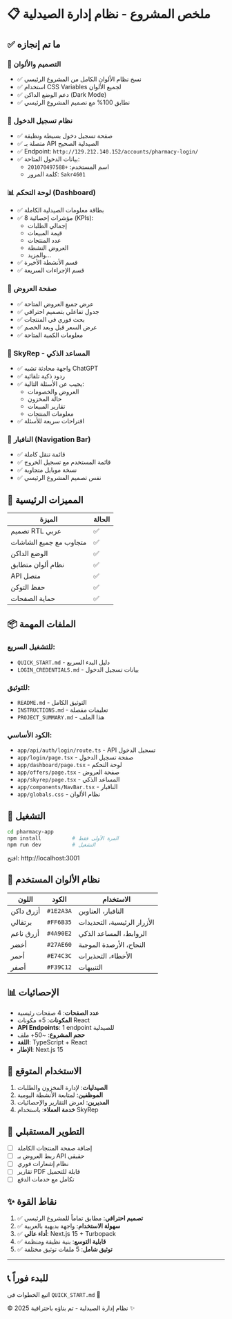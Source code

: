 # 📋 ملخص المشروع - نظام إدارة الصيدلية

## ✅ ما تم إنجازه

### 🎨 التصميم والألوان
- ✅ نسخ نظام الألوان الكامل من المشروع الرئيسي
- ✅ استخدام CSS Variables لجميع الألوان
- ✅ دعم الوضع الداكن (Dark Mode)
- ✅ تطابق 100% مع تصميم المشروع الرئيسي

### 🔐 نظام تسجيل الدخول
- ✅ صفحة تسجيل دخول بسيطة ونظيفة
- ✅ متصلة بـ API الصيدلية الصحيح
- ✅ Endpoint: `http://129.212.140.152/accounts/pharmacy-login/`
- ✅ بيانات الدخول المتاحة:
  - اسم المستخدم: `+201070497588`
  - كلمة المرور: `Sakr4601`

### 📊 لوحة التحكم (Dashboard)
- ✅ بطاقة معلومات الصيدلية الكاملة
- ✅ 8 مؤشرات إحصائية (KPIs):
  - إجمالي الطلبات
  - قيمة المبيعات
  - عدد المنتجات
  - العروض النشطة
  - والمزيد...
- ✅ قسم الأنشطة الأخيرة
- ✅ قسم الإجراءات السريعة

### 🎁 صفحة العروض
- ✅ عرض جميع العروض المتاحة
- ✅ جدول تفاعلي بتصميم احترافي
- ✅ بحث فوري في المنتجات
- ✅ عرض السعر قبل وبعد الخصم
- ✅ معلومات الكمية المتاحة

### 🤖 SkyRep - المساعد الذكي
- ✅ واجهة محادثة تشبه ChatGPT
- ✅ ردود ذكية تلقائية
- ✅ يجيب عن الأسئلة التالية:
  - العروض والخصومات
  - حالة المخزون
  - تقارير المبيعات
  - معلومات المنتجات
- ✅ اقتراحات سريعة للأسئلة

### 📱 النافبار (Navigation Bar)
- ✅ قائمة تنقل كاملة
- ✅ قائمة المستخدم مع تسجيل الخروج
- ✅ نسخة موبايل متجاوبة
- ✅ نفس تصميم المشروع الرئيسي

## 🎯 المميزات الرئيسية

| الميزة | الحالة |
|--------|--------|
| تصميم RTL عربي | ✅ |
| متجاوب مع جميع الشاشات | ✅ |
| الوضع الداكن | ✅ |
| نظام ألوان متطابق | ✅ |
| API متصل | ✅ |
| حفظ التوكن | ✅ |
| حماية الصفحات | ✅ |

## 📦 الملفات المهمة

### للتشغيل السريع:
- `QUICK_START.md` - دليل البدء السريع
- `LOGIN_CREDENTIALS.md` - بيانات تسجيل الدخول

### للتوثيق:
- `README.md` - التوثيق الكامل
- `INSTRUCTIONS.md` - تعليمات مفصلة
- `PROJECT_SUMMARY.md` - هذا الملف

### الكود الأساسي:
- `app/api/auth/login/route.ts` - API تسجيل الدخول
- `app/login/page.tsx` - صفحة تسجيل الدخول
- `app/dashboard/page.tsx` - لوحة التحكم
- `app/offers/page.tsx` - صفحة العروض
- `app/skyrep/page.tsx` - المساعد الذكي
- `app/components/NavBar.tsx` - النافبار
- `app/globals.css` - نظام الألوان

## 🚀 التشغيل

```bash
cd pharmacy-app
npm install          # المرة الأولى فقط
npm run dev          # التشغيل
```

افتح: http://localhost:3001

## 🎨 نظام الألوان المستخدم

| اللون | الكود | الاستخدام |
|------|------|----------|
| أزرق داكن | `#1E2A3A` | النافبار، العناوين |
| برتقالي | `#FF6B35` | الأزرار الرئيسية، التحديدات |
| أزرق ناعم | `#4A90E2` | الروابط، المساعد الذكي |
| أخضر | `#27AE60` | النجاح، الأرصدة الموجبة |
| أحمر | `#E74C3C` | الأخطاء، التحذيرات |
| أصفر | `#F39C12` | التنبيهات |

## 📊 الإحصائيات

- **عدد الصفحات**: 4 صفحات رئيسية
- **المكونات**: 5+ مكونات React
- **API Endpoints**: 1 endpoint للصيدلية
- **حجم المشروع**: ~50+ ملف
- **اللغة**: TypeScript + React
- **الإطار**: Next.js 15

## 🎯 الاستخدام المتوقع

1. **الصيدليات**: لإدارة المخزون والطلبات
2. **الموظفين**: لمتابعة الأنشطة اليومية
3. **المديرين**: لعرض التقارير والإحصائيات
4. **خدمة العملاء**: باستخدام SkyRep

## 🔮 التطوير المستقبلي

- [ ] إضافة صفحة المنتجات الكاملة
- [ ] ربط العروض بـ API حقيقي
- [ ] نظام إشعارات فوري
- [ ] تقارير PDF قابلة للتحميل
- [ ] تكامل مع خدمات الدفع

## ✨ نقاط القوة

1. ✅ **تصميم احترافي**: مطابق تماماً للمشروع الرئيسي
2. ✅ **سهولة الاستخدام**: واجهة بديهية بالعربية
3. ✅ **أداء عالي**: Next.js 15 + Turbopack
4. ✅ **قابلية التوسع**: بنية نظيفة ومنظمة
5. ✅ **توثيق شامل**: 5 ملفات توثيق مختلفة

---

## 📞 للبدء فوراً

اتبع الخطوات في `QUICK_START.md` 🚀

© 2025 نظام إدارة الصيدلية - تم بناؤه باحترافية ✨


